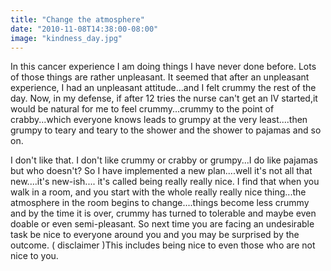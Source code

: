 ```yaml
---
title: "Change the atmosphere"
date: "2010-11-08T14:38:00-08:00"
image: "kindness_day.jpg"
---
```


In this cancer experience I am doing things I have never done before. Lots of those things are rather unpleasant. It seemed that after an unpleasant experience, I had an unpleasant attitude...and I felt crummy the rest of the day. Now, in my defense, if after 12 tries the nurse can't get an IV started,it would be natural for me to feel crummy...crummy to the point of crabby...which everyone knows leads to grumpy at the very least....then grumpy to teary and teary to the shower and the shower to pajamas and so on.

I don't like that. I don't like crummy or crabby or grumpy...I do like pajamas but who doesn't? So I have implemented a new plan....well it's not all that new....it's new-ish.... it's called being really really nice.
I find that when you walk in a room, and you start with the whole really really nice thing...the atmosphere in the room begins to change....things become less crummy and by the time it is over, crummy has turned to tolerable and maybe even doable or even semi-pleasant.
So next time you are facing an undesirable task be nice to everyone around you and you may be surprised by the outcome.
( disclaimer )This includes being nice to even those who are not nice to you.